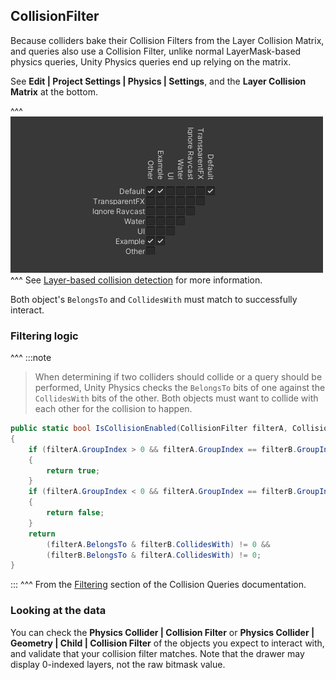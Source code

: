 ## CollisionFilter

Because colliders bake their Collision Filters from the Layer Collision Matrix, and queries also use a Collision Filter, unlike normal LayerMask-based physics queries, Unity Physics queries end up relying on the matrix.

See **Edit | Project Settings | Physics | Settings**, and the **Layer Collision Matrix** at the bottom.

^^^
![Layer Collision Matrix](../../../Physics%20Messages/collision-layer-matrix.png)
^^^ See [Layer-based collision detection](https://docs.unity3d.com/Manual/LayerBasedCollision.html) for more information.

Both object's `BelongsTo` and `CollidesWith` must match to successfully interact.

### Filtering logic

^^^
:::note
> When determining if two colliders should collide or a query should be performed, Unity Physics checks the `BelongsTo` bits of one against the `CollidesWith` bits of the other. Both objects must want to collide with each other for the collision to happen.

```csharp
public static bool IsCollisionEnabled(CollisionFilter filterA, CollisionFilter filterB)
{
    if (filterA.GroupIndex > 0 && filterA.GroupIndex == filterB.GroupIndex)
    {
        return true;
    }
    if (filterA.GroupIndex < 0 && filterA.GroupIndex == filterB.GroupIndex)
    {
        return false;
    }
    return
        (filterA.BelongsTo & filterB.CollidesWith) != 0 &&
        (filterB.BelongsTo & filterA.CollidesWith) != 0;
}
```

:::
^^^ From the [Filtering](https://docs.unity3d.com/Packages/com.unity.physics@latest/index.html?subfolder=/manual/collision-queries.html#filtering) section of the Collision Queries documentation.

### Looking at the data

You can check the **Physics Collider | Collision Filter** or **Physics Collider | Geometry | Child | Collision Filter** of the objects you expect to interact with, and validate that your collision filter matches.
Note that the drawer may display 0-indexed layers, not the raw bitmask value.
